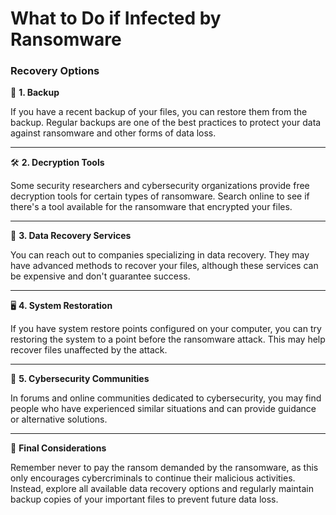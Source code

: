 # What to Do if Infected by Ransomware

### Recovery Options

💾 **1. Backup**  

   If you have a recent backup of your files, you can restore them from the backup. Regular backups are one of the best practices to protect your data against ransomware and other forms of data loss.

---

🛠️ **2. Decryption Tools**  

   Some security researchers and cybersecurity organizations provide free decryption tools for certain types of ransomware. Search online to see if there's a tool available for the ransomware that encrypted your files.

---

💼 **3. Data Recovery Services**  

   You can reach out to companies specializing in data recovery. They may have advanced methods to recover your files, although these services can be expensive and don't guarantee success.

---

🖥️ **4. System Restoration**  

   If you have system restore points configured on your computer, you can try restoring the system to a point before the ransomware attack. This may help recover files unaffected by the attack.

---

💬 **5. Cybersecurity Communities**  

   In forums and online communities dedicated to cybersecurity, you may find people who have experienced similar situations and can provide guidance or alternative solutions.

---

🤔 **Final Considerations**  

Remember never to pay the ransom demanded by the ransomware, as this only encourages cybercriminals to continue their malicious activities. Instead, explore all available data recovery options and regularly maintain backup copies of your important files to prevent future data loss.
